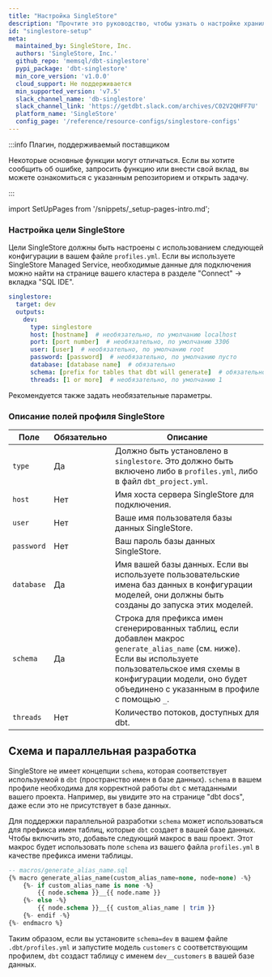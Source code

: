 ```yaml
---
title: "Настройка SingleStore"
description: "Прочтите это руководство, чтобы узнать о настройке хранилища SingleStore в dbt."
id: "singlestore-setup"
meta:
  maintained_by: SingleStore, Inc.
  authors: 'SingleStore, Inc.'
  github_repo: 'memsql/dbt-singlestore'
  pypi_package: 'dbt-singlestore'
  min_core_version: 'v1.0.0'
  cloud_support: Не поддерживается
  min_supported_version: 'v7.5'
  slack_channel_name: 'db-singlestore'
  slack_channel_link: 'https://getdbt.slack.com/archives/C02V2QHFF7U'
  platform_name: 'SingleStore'
  config_page: '/reference/resource-configs/singlestore-configs'
---
```


:::info Плагин, поддерживаемый поставщиком

Некоторые основные функции могут отличаться. Если вы хотите сообщить об ошибке, запросить функцию или внести свой вклад, вы можете ознакомиться с указанным репозиторием и открыть задачу.

:::

import SetUpPages from '/snippets/_setup-pages-intro.md';

<SetUpPages meta={frontMatter.meta} />

### Настройка цели SingleStore

Цели SingleStore должны быть настроены с использованием следующей конфигурации в вашем файле `profiles.yml`. Если вы используете SingleStore Managed Service, необходимые данные для подключения можно найти на странице вашего кластера в разделе "Connect" -> вкладка "SQL IDE".

<File name='~/.dbt/profiles.yml'>

```yaml
singlestore:
  target: dev
  outputs:
    dev:
      type: singlestore
      host: [hostname]  # необязательно, по умолчанию localhost
      port: [port number]  # необязательно, по умолчанию 3306
      user: [user]  # необязательно, по умолчанию root
      password: [password]  # необязательно, по умолчанию пусто
      database: [database name]  # обязательно
      schema: [prefix for tables that dbt will generate]  # обязательно
      threads: [1 or more]  # необязательно, по умолчанию 1
```

</File>
Рекомендуется также задать необязательные параметры.

### Описание полей профиля SingleStore

| Поле                    | Обязательно | Описание |
|-------------------------|-------------|--------------------------------------------------------------------------------------------------------|
| `type`                  | Да          | Должно быть установлено в `singlestore`. Это должно быть включено либо в `profiles.yml`, либо в файл `dbt_project.yml`. |
| `host`                  | Нет         | Имя хоста сервера SingleStore для подключения. |
| `user`                  | Нет         | Ваше имя пользователя базы данных SingleStore. |
| `password`              | Нет         | Ваш пароль базы данных SingleStore. |
| `database`              | Да          | Имя вашей базы данных. Если вы используете пользовательские имена баз данных в конфигурации моделей, они должны быть созданы до запуска этих моделей. |
| `schema`                | Да          | Строка для префикса имен сгенерированных таблиц, если добавлен макрос `generate_alias_name` (см. ниже). Если вы используете пользовательское имя схемы в конфигурации модели, оно будет объединено с указанным в профиле с помощью `_`. |
| `threads`               | Нет         | Количество потоков, доступных для dbt. |

## Схема и параллельная разработка

SingleStore не имеет концепции `schema`, которая соответствует используемой в `dbt` (пространство имен в базе данных). `schema` в вашем профиле необходима для корректной работы `dbt` с метаданными вашего проекта. Например, вы увидите это на странице "dbt docs", даже если это не присутствует в базе данных.

Для поддержки параллельной разработки `schema` может использоваться для префикса имен <Term id="table" /> таблиц, которые `dbt` создает в вашей базе данных. Чтобы включить это, добавьте следующий макрос в ваш проект. Этот макрос будет использовать поле `schema` из вашего файла `profiles.yml` в качестве префикса имени таблицы.

```sql
-- macros/generate_alias_name.sql
{% macro generate_alias_name(custom_alias_name=none, node=none) -%}
    {%- if custom_alias_name is none -%}
        {{ node.schema }}__{{ node.name }}
    {%- else -%}
        {{ node.schema }}__{{ custom_alias_name | trim }}
    {%- endif -%}
{%- endmacro %}
```

Таким образом, если вы установите `schema=dev` в вашем файле `.dbt/profiles.yml` и запустите модель `customers` с соответствующим профилем, `dbt` создаст таблицу с именем `dev__customers` в вашей базе данных.